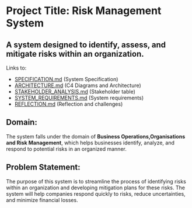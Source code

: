# Project Title: Risk Management System

## A system designed to identify, assess, and mitigate risks within an organization.
Links to:
- [SPECIFICATION.md](https://github.com/Ongeziwe-Qwayede-01/Risk-Management-System/blob/main/SPECIFICATION.md) (System Specification)
- [ARCHITECTURE.md](https://github.com/Ongeziwe-Qwayede-01/Risk-Management-System/blob/main/ARCHITECTURE.md) (C4 Diagrams and Architecture)
- [STAKEHOLDER_ANALYSIS.md](https://github.com/Ongeziwe-Qwayede-01/Risk-Management-System/blob/main/STAKEHOLDER_ANALYSIS.md) (Stakeholder table)
- [SYSTEM_REQUIREMENTS.md](https://github.com/Ongeziwe-Qwayede-01/Risk-Management-System/blob/main/ARCHITECTURE.md) (System requirements)
- [REFLECTION.md](https://github.com/Ongeziwe-Qwayede-01/Risk-Management-System/blob/main/REFLECTION.md) (Reflection and challenges)

## Domain: 
The system falls under the domain of **Business Operations,Organisations and Risk Management**, which helps businesses identify, analyze, and respond to potential risks in an organized manner.

## Problem Statement: 
The purpose of this system is to streamline the process of identifying risks within an organization and developing mitigation plans for these risks. The system will help companies respond quickly to risks, reduce uncertainties, and minimize financial losses.

